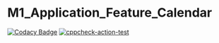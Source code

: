 # M1_Application_Feature_Calendar
[![Codacy Badge](https://app.codacy.com/project/badge/Grade/40046751c3354ba680c25a6343b615b1)](https://www.codacy.com/gh/Kishore15-github/M1_Application_Feature_Calendar/dashboard?utm_source=github.com&amp;utm_medium=referral&amp;utm_content=Kishore15-github/M1_Application_Feature_Calendar&amp;utm_campaign=Badge_Grade)
[![cppcheck-action-test](https://github.com/Kishore15-github/M1_Application_Feature_Calendar/actions/workflows/c-cpp.yml/badge.svg)](https://github.com/Kishore15-github/M1_Application_Feature_Calendar/actions/workflows/c-cpp.yml)
